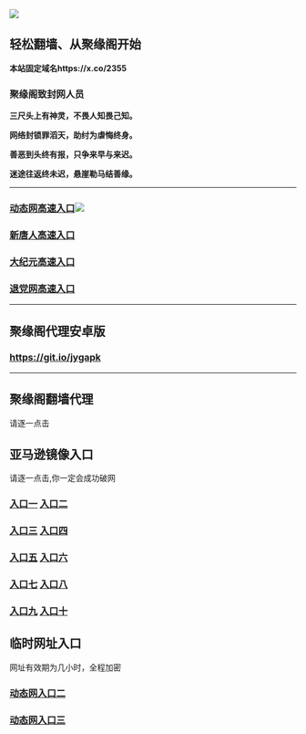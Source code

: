 
![](https://raw.githubusercontent.com/hao369/a/master/j.jpg)



## 轻松翻墙、从聚缘阁开始

**本站固定域名https://x.co/2355**

### 聚缘阁致封网人员

**三尺头上有神灵，不畏人知畏己知。**

**网络封锁罪滔天，助纣为虐悔终身。**

**善恶到头终有报，只争来早与来迟。**

**迷途往返终未迟，悬崖勒马结善缘。**





***



### [动态网高速入口](https://twljb9uuxh.execute-api.ap-south-1.amazonaws.com/5235bb4356/?id=2)![](https://raw.githubusercontent.com/hao369/a/master/jygdl.gif)

### [新唐人高速入口](https://twljb9uuxh.execute-api.ap-south-1.amazonaws.com/5235bb4356/?id=5)

### [大纪元高速入口](https://twljb9uuxh.execute-api.ap-south-1.amazonaws.com/5235bb4356/?id=7)

### [退党网高速入口](https://twljb9uuxh.execute-api.ap-south-1.amazonaws.com/5235bb4356/?id=8)






***


##  聚缘阁代理安卓版

### https://git.io/jygapk


***


## 聚缘阁翻墙代理 

请逐一点击

## 亚马逊镜像入口 

请逐一点击,你一定会成功破网

### **[入口一](https://s3-ap-southeast-2.amazonaws.com/jyg1/jyg.html)** **[入口二]( https://s3.eu-west-2.amazonaws.com/jyg2/jyg.html)**


### **[入口三](https://s3.eu-central-1.amazonaws.com/jyg3/jyg.html)**  **[入口四](https://s3-ap-southeast-1.amazonaws.com/jyg4/jyg.html)**

### **[入口五](https://s3.ap-south-1.amazonaws.com/jyg5/jyg.html)**  **[入口六](https://s3-us-west-1.amazonaws.com/jyg6/jyg.html)**


###  **[入口七](https://s3-us-west-2.amazonaws.com/jyg7/jyg.html)**  **[入口八](https://s3-eu-west-1.amazonaws.com/jyg8/jyg.html)**


###  **[入口九](https://s3-ap-northeast-1.amazonaws.com/jyg9/jyg.html)**  **[入口十](https://s3.amazonaws.com/dtw/jyg.html)**



## 临时网址入口 

网址有效期为几小时，全程加密

### [动态网入口二](https://x.co/ddg)

### [动态网入口三](https://x.co/ddf)



